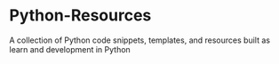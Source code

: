 # Python-Resources
A collection of Python code snippets, templates, and resources built as learn and development in Python
